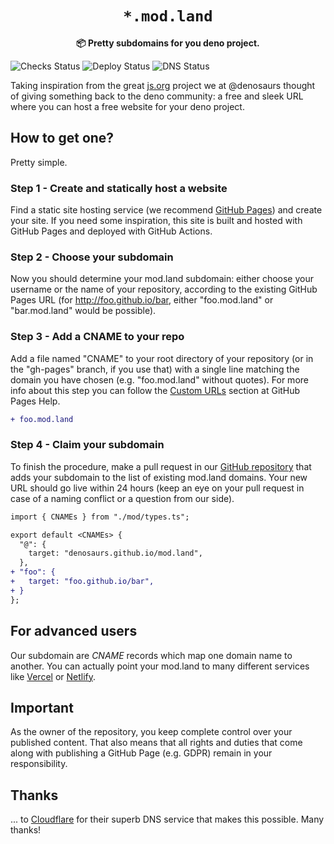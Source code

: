 <div align="center">
  <h1><code>*.mod.land</code></h1>
  <p>
    <strong>📦 Pretty subdomains for you deno project.</strong>
  </p>
</div>

![Checks Status](https://img.shields.io/github/workflow/status/denosaurs/mod.land/Check?label=Checks)
![Deploy Status](https://img.shields.io/github/workflow/status/denosaurs/mod.land/Deploy?label=Deploy)
![DNS Status](https://img.shields.io/github/workflow/status/denosaurs/mod.land/DNS?label=DNS)

Taking inspiration from the great [js.org][js-org] project we at @denosaurs
thought of giving something back to the deno community: a free and sleek URL
where you can host a free website for your deno project.

## How to get one?

Pretty simple.

### Step 1 - Create and statically host a website

Find a static site hosting service (we recommend [GitHub Pages][gh-pages]) and
create your site. If you need some inspiration, this site is built and hosted
with GitHub Pages and deployed with GitHub Actions.

### Step 2 - Choose your subdomain

Now you should determine your mod.land subdomain: either choose your username or
the name of your repository, according to the existing GitHub Pages URL (for
http://foo.github.io/bar, either "foo.mod.land" or "bar.mod.land" would be
possible).

### Step 3 - Add a CNAME to your repo

Add a file named "CNAME" to your root directory of your repository (or in the
"gh-pages" branch, if you use that) with a single line matching the domain you
have chosen (e.g. "foo.mod.land" without quotes). For more info about this step
you can follow the [Custom URLs](gh-custom-urls) section at GitHub Pages Help.

```diff
+ foo.mod.land
```

### Step 4 - Claim your subdomain

To finish the procedure, make a pull request in our [GitHub repository][repo]
that adds your subdomain to the list of existing mod.land domains. Your new URL
should go live within 24 hours (keep an eye on your pull request in case of a
naming conflict or a question from our side).

```diff
import { CNAMEs } from "./mod/types.ts";

export default <CNAMEs> {
  "@": {
    target: "denosaurs.github.io/mod.land",
  },
+ "foo": {
+   target: "foo.github.io/bar",
+ }
};
```

## For advanced users

Our subdomain are _CNAME_ records which map one domain name to another. You can
actually point your mod.land to many different services like [Vercel][vercel] or
[Netlify][netlify].

## Important

As the owner of the repository, you keep complete control over your published
content. That also means that all rights and duties that come along with
publishing a GitHub Page (e.g. GDPR) remain in your responsibility.

## Thanks

... to [Cloudflare][cloudflare] for their superb DNS service that makes this
possible. Many thanks!

[js-org]: https://js.org
[gh-pages]: https://help.github.com/pages/
[gh-custom-urls]: https://docs.github.com/en/github/working-with-github-pages/configuring-a-custom-domain-for-your-github-pages-site
[repo]: https://github.com/denosaurs/mod.land
[vercel]: https://vercel.com
[netlify]: https://netlify.com
[cloudflare]: https://www.cloudflare.com
